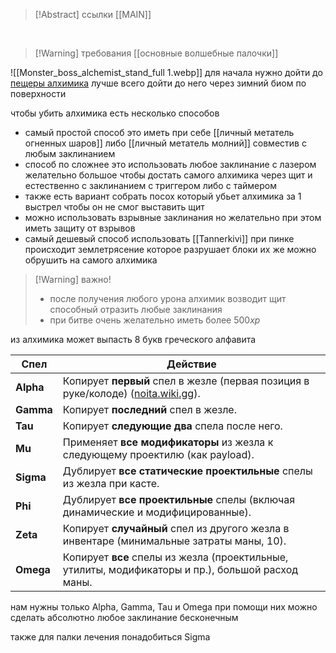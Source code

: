 >[!Abstract] ссылки
>[[MAIN]]

<br>

>[!Warning] требования
>[[основные волшебные палочки]]

![[Monster_boss_alchemist_stand_full 1.webp]]
для начала нужно дойти до [пещеры алхимика](https://noitamap.com/?x=-4878&y=836&zoom=961&map=regular-main-branch)
лучше всего дойти до него через зимний биом по поверхности 

чтобы убить алхимика есть несколько способов
- самый простой способ это иметь при себе [[личный метатель огненных шаров]] либо [[личный метатель молний]]
совместив с любым заклинанием
- способ по сложнее это использовать любое заклинание с лазером желательно большое чтобы достать самого алхимика через щит и естественно с заклинанием с триггером либо с таймером
- также есть вариант собрать посох который убьет алхимика за 1 выстрел чтобы он не смог выставить щит
- можно использовать взрывные заклинания но желательно при этом иметь защиту от взрывов
- самый дешевый способ использовать [[Tannerkivi]] 
при пинке происходит землетрясение которое разрушает блоки их же можно обрушить на самого алхимика 

>[!Warning] важно!
>- после получения любого урона алхимик возводит щит способный отразить любые заклинания 
>- при битве очень желательно иметь более $500xp$

из алхимика может выпасть 8 букв греческого алфавита

| Спел      | Действие                                                                                                                                                                           |
| --------- | ---------------------------------------------------------------------------------------------------------------------------------------------------------------------------------- |
| **Alpha** | Копирует **первый** спел в жезле (первая позиция в руке/колоде) ([noita.wiki.gg](https://noita.wiki.gg/wiki/Greek_Spells?utm_source=chatgpt.com "Greek Spells - The Noita Wiki")). |
| **Gamma** | Копирует **последний** спел в жезле.                                                                                                                                              |
| **Tau**   | Копирует **следующие два** спела после него.                                                                                                                                      |
| **Mu**    | Применяет **все модификаторы** из жезла к следующему проектилю (как payload).                                                                                                     |
| **Sigma** | Дублирует **все статические проектильные** спелы из жезла при касте.                                                                                                              |
| **Phi**   | Дублирует **все проектильные** спелы (включая динамические и модифицированные).                                                                                                   |
| **Zeta**  | Копирует **случайный** спел из другого жезла в инвентаре (минимальные затраты маны, 10).                                                                                          |
| **Omega** | Копирует **все** спелы из жезла (проектильные, утилиты, модификаторы и пр.), большой расход маны.                                                                                 |

нам нужны только Alpha, Gamma, Tau и Omega
при помощи них можно сделать абсолютно любое заклинание бесконечным

также для палки лечения понадобиться Sigma